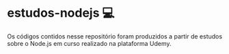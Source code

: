 # estudos-nodejs 💻

Os códigos contidos nesse repositório foram produzidos a partir de estudos sobre o Node.js em curso realizado na plataforma Udemy.
